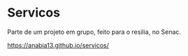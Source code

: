 # Servicos
Parte de um projeto em grupo, feito para o resilia, no Senac.

https://anabia13.github.io/servicos/
